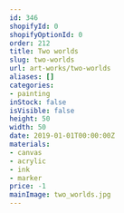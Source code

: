 ```yaml
---
id: 346
shopifyId: 0
shopifyOptionId: 0
order: 212
title: Two worlds
slug: two-worlds
url: art-works/two-worlds
aliases: []
categories:
- painting
inStock: false
isVisible: false
height: 50
width: 50
date: 2019-01-01T00:00:00Z
materials:
- canvas
- acrylic
- ink
- marker
price: -1
mainImage: two_worlds.jpg
---
```

